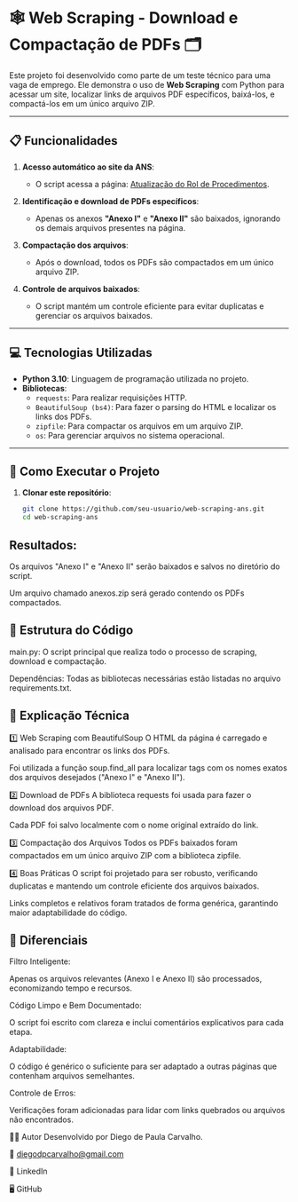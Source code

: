 # 🕸️ Web Scraping - Download e Compactação de PDFs 🗂️

Este projeto foi desenvolvido como parte de um teste técnico para uma vaga de emprego. Ele demonstra o uso de **Web Scraping** com Python para acessar um site, localizar links de arquivos PDF específicos, baixá-los, e compactá-los em um único arquivo ZIP.

---

## 📋 Funcionalidades

1. **Acesso automático ao site da ANS**:
   - O script acessa a página: [Atualização do Rol de Procedimentos](https://www.gov.br/ans/pt-br/acesso-a-informacao/participacao-da-sociedade/atualizacao-do-rol-de-procedimentos).

2. **Identificação e download de PDFs específicos**:
   - Apenas os anexos **"Anexo I"** e **"Anexo II"** são baixados, ignorando os demais arquivos presentes na página.

3. **Compactação dos arquivos**:
   - Após o download, todos os PDFs são compactados em um único arquivo ZIP.

4. **Controle de arquivos baixados**:
   - O script mantém um controle eficiente para evitar duplicatas e gerenciar os arquivos baixados.

---

## 💻 Tecnologias Utilizadas

- **Python 3.10**: Linguagem de programação utilizada no projeto.
- **Bibliotecas**:
  - `requests`: Para realizar requisições HTTP.
  - `BeautifulSoup (bs4)`: Para fazer o parsing do HTML e localizar os links dos PDFs.
  - `zipfile`: Para compactar os arquivos em um arquivo ZIP.
  - `os`: Para gerenciar arquivos no sistema operacional.

---

## 🚀 Como Executar o Projeto

1. **Clonar este repositório**:
   ```bash
   git clone https://github.com/seu-usuario/web-scraping-ans.git
   cd web-scraping-ans

## Resultados:

Os arquivos "Anexo I" e "Anexo II" serão baixados e salvos no diretório do script.

Um arquivo chamado anexos.zip será gerado contendo os PDFs compactados.

## 📂 Estrutura do Código
main.py: O script principal que realiza todo o processo de scraping, download e compactação.

Dependências: Todas as bibliotecas necessárias estão listadas no arquivo requirements.txt.

## 📝 Explicação Técnica
1️⃣ Web Scraping com BeautifulSoup
O HTML da página é carregado e analisado para encontrar os links dos PDFs.

Foi utilizada a função soup.find_all para localizar <a> tags com os nomes exatos dos arquivos desejados ("Anexo I" e "Anexo II").

2️⃣ Download de PDFs
A biblioteca requests foi usada para fazer o download dos arquivos PDF.

Cada PDF foi salvo localmente com o nome original extraído do link.

3️⃣ Compactação dos Arquivos
Todos os PDFs baixados foram compactados em um único arquivo ZIP com a biblioteca zipfile.

4️⃣ Boas Práticas
O script foi projetado para ser robusto, verificando duplicatas e mantendo um controle eficiente dos arquivos baixados.

Links completos e relativos foram tratados de forma genérica, garantindo maior adaptabilidade do código.

## 🌟 Diferenciais
Filtro Inteligente:

Apenas os arquivos relevantes (Anexo I e Anexo II) são processados, economizando tempo e recursos.

Código Limpo e Bem Documentado:

O script foi escrito com clareza e inclui comentários explicativos para cada etapa.

Adaptabilidade:

O código é genérico o suficiente para ser adaptado a outras páginas que contenham arquivos semelhantes.

Controle de Erros:

Verificações foram adicionadas para lidar com links quebrados ou arquivos não encontrados.

👨‍💻 Autor
Desenvolvido por Diego de Paula Carvalho.

📧 diegodpcarvalho@gmail.com

🔗 LinkedIn

🖥️ GitHub

